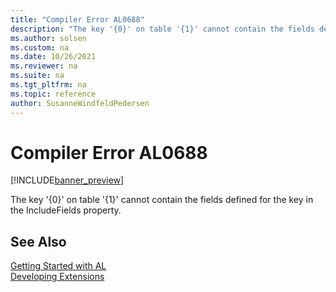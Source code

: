 ```yaml
---
title: "Compiler Error AL0688"
description: "The key '{0}' on table '{1}' cannot contain the fields defined for the key in the IncludeFields property."
ms.author: solsen
ms.custom: na
ms.date: 10/26/2021
ms.reviewer: na
ms.suite: na
ms.tgt_pltfrm: na
ms.topic: reference
author: SusanneWindfeldPedersen
---
```

[//]: # (START>DO_NOT_EDIT)
[//]: # (IMPORTANT:Do not edit any of the content between here and the END>DO_NOT_EDIT.)
[//]: # (Any modifications should be made in the .xml files in the ModernDev repo.)
# Compiler Error AL0688

[!INCLUDE[banner_preview](../includes/banner_preview.md)]

The key '{0}' on table '{1}' cannot contain the fields defined for the key in the IncludeFields property.

[//]: # (IMPORTANT: END>DO_NOT_EDIT)
## See Also  
[Getting Started with AL](../devenv-get-started.md)  
[Developing Extensions](../devenv-dev-overview.md)  